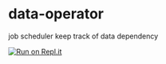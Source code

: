 # data-operator
job scheduler keep track of data dependency

[![Run on Repl.it](https://repl.it/badge/github/Kelvin5360/data-operator)](https://repl.it/github/Kelvin5360/data-operator)